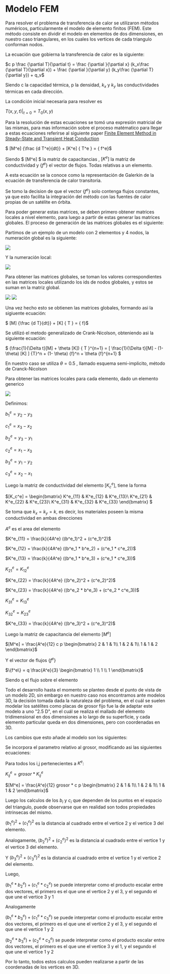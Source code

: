 # Modelo FEM

Para resolver el problema de transferencia de calor se utilizaron métodos numéricos, particularmente el modelo de elemento finitos (FEM).
Este método consiste en dividir el modelo en elementos de dos dimensiones, en nuestro caso triangulares, en los cuales los vertices de cada triangulo conforman nodos.

La ecuación que gobierna la transferencia de calor es la siguiente:

$c p \frac {\partial T}{\partial t} = \frac {\partial }{\partial x} (k_x\frac {\partial T}{\partial x}) + \frac {\partial }{\partial y} (k_y\frac {\partial T}{\partial y}) + q_v$

Siendo c la capacidad térmica, p la densidad, $k_x$ y $k_y$ las conductividades térmicas en cada dirección.

La condición inicial necesaria para resolver es 

$T(x,y,t)|_{t=0} = T_0(x,y)$

Para la resolución de estas ecuaciones se tomó una expresión matricial de las mismas, para mas información sobre el proceso matématico para llegar a estas ecuaciones referirse al siguiente paper [Finite Element Method in Steady-State and Transient Heat Conduction](https://www.researchgate.net/publication/274399522_Finite_Element_Method_in_Steady-State_and_Transient_Heat_Conduction)

$ [M^e] \{\frac {d T^e}{dt}\} + [K^e] \{ T^e \} = \{ f^e\}$

Siendo $ [M^e] $ la matriz de capacitancias , $[K^e]$ la matriz de conductividad y $\{ f^e\}$ el vector de flujos. Todas relativas a un elemento.

A esta ecuación se la conoce como la representación de Galerkin de la ecuación de transferencia de calor transitoria.

Se tomo la decision de que el vector $\{ f^e\}$ solo contenga flujos constantes, ya que esto facilita la integración del método con las fuentes de calor propias de un satélite en órbita.

Para poder generar estas matrices, se deben primero obtener matrices locales a nivel elemento, para luego a partir de estas generar las matrices globales.
El proceso de generación de las matrices globales es el siguiente:

Partimos de un ejemplo de un modelo con 2 elementos y 4 nodos, la numeración global es la siguiente:

![](images/image1.png)

Y la numeración local:

![](images/image2.png)

Para obtener las matrices globales, se toman los valores correspondientes en las matrices locales utilizando los ids de nodos globales, y estos se suman en la matriz global.

![](images/image3.png)
![](images/image4.png)

Una vez hecho esto se obtienen las matrices globales, formando asi la sigiuente ecuación:

$ [M] \{\frac {d T}{dt}\} + [K] \{ T \} = \{ f\}$

Se utilizó el metodo generalizado de Crank-Nicolson, obteniendo asi la siguiente ecuación:

$ (\frac{1}{\Delta t}[M] + \theta [K]) \{ T \}^{n+1} = [ \frac{1}{\Delta t}[M] - (1- \theta) [K] ] \{T\}^n + (1- \theta) \{f\}^n + \theta \{f\}^{n+1} $

En nuestro caso se utiliza $\theta = 0.5$ , llamado esquema semi-implicito, método de Cranck-Nicolson

Para obtener las matrices locales para cada elemento, dado un elemento generico

![](images/image5.png)

Definimos:

$b_1^e = y_2 - y_3$

$c_1^e = x_3 - x_2$

$b_2^e = y_3 - y_1$

$c_2^e = x_1 - x_3$

$b_3^e = y_1 - y_2$

$c_3^e = x_2 - x_1$
 
Luego la matriz de conductividad del elemento $[K_c^e]$, tiene la forma

$[K_c^e] = \begin{bmatrix}
K^e_{11} & K^e_{12} & K^e_{13}\\
K^e_{21} & K^e_{22} & K^e_{23}\\
K^e_{31} & K^e_{32} & K^e_{33}
\end{bmatrix} $

Se toma que $k_x = k_y = k$, es decir, los materiales poseen la misma conductividad en ambas direcciones

$A^e$ es el area del elemento

$K^e_{11} = \frac{k}{4A^e} ((b^e_1)^2 + (c^e_1)^2)$

$K^e_{12} = \frac{k}{4A^e} ((b^e_1 * b^e_2) + (c^e_1 * c^e_2))$

$K^e_{13} = \frac{k}{4A^e} ((b^e_1 * b^e_3) + (c^e_1 * c^e_3))$

$K^e_{21} = K^e_{12}$

$K^e_{22} = \frac{k}{4A^e} ((b^e_2)^2 + (c^e_2)^2)$

$K^e_{23} = \frac{k}{4A^e} ((b^e_2 * b^e_3) + (c^e_2 * c^e_3))$

$K^e_{31} = K^e_{13}$

$K^e_{32} = K^e_{23}$

$K^e_{33} = \frac{k}{4A^e} ((b^e_3)^2 + (c^e_3)^2)$

Luego la matriz de capacitancia del elemento $[M^e]$

$[M^e] = \frac{A^e}{12} c p \begin{bmatrix}
2 & 1 & 1\\
1 & 2 & 1\\
1 & 1 & 2
\end{bmatrix}$

Y el vector de flujos $\{f^e\}$

$\{f^e\} = q \frac{A^e}{3} \begin{bmatrix}
1 \\
1 \\
1 
\end{bmatrix}$

Siendo q el flujo sobre el elemento

Todo el desarrollo hasta el momento se planteo desde el punto de vista de un modelo 2D, sin embargo en nuestro caso nos encontramos ante modelos 3D, la decisión tomada dada la naturaleza del problema, en el cuál se suelen modelar los satélites como placas de grosor fijo fue la de adaptar este modelo a uno "2.5 D", en el cuál se realiza el mallado del elemento tridimensional en dos dimensiones a lo largo de su superficie, y cada elemento particular queda en dos dimensiones, pero con coordenadas en 3D.

Los cambios que esto añade al modelo son los siguientes:

Se incorpora el parametro relativo al grosor, modificando asi las siguientes ecuaciones:

Para todos los i,j pertenecientes a $K^e$:

$K^e_{ij} = grosor *  K^e_{ij}$ 

$[M^e] = \frac{A^e}{12} grosor *  c p \begin{bmatrix}
2 & 1 & 1\\
1 & 2 & 1\\
1 & 1 & 2
\end{bmatrix}$

Luego los calculos de los $b_i$ y $c_i$ que dependen de los puntos en el espacio del triangulo, puede observarse que en realidad son todos propiedades intrinsecas del mismo.

$(b^e_1)^2 + (c^e_1)^2$ es la distancia al cuadrado entre el vertice 2 y el vertice 3 del elemento.

Analogamente, $(b^e_2)^2 + (c^e_2)^2$ es la distancia al cuadrado entre el vertice 1 y el vertice 3 del elemento.

Y $(b^e_3)^2 + (c^e_3)^2$ es la distancia al cuadrado entre el vertice 1 y el vertice 2 del elemento.

Luego, 

$(b^e_1 * b^e_2) + (c^e_1 * c^e_2)$ se puede interpretar como el producto escalar entre dos vectores, el primero es el que une el vertice 2 y el 3, y el segundo el que une el vertice 3 y 1

Analogamente

$(b^e_1 * b^e_3) + (c^e_1 * c^e_3)$ se puede interpretar como el producto escalar entre dos vectores, el primero es el que une el vertice 2 y el 3, y el segundo el que une el vertice 1 y 2

$(b^e_2 * b^e_3) + (c^e_2 * c^e_3)$ se puede interpretar como el producto escalar entre dos vectores, el primero es el que une el vertice 3 y el 1, y el segundo el que une el vertice 1 y 2

Por lo tanto, todos estos calculos pueden realizarse a partir de las coordenadas de los vertices en 3D.
